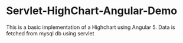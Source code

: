 # Servlet-HighChart-Angular-Demo

This is a basic implementation of a Highchart using Angular 5. 
Data is fetched from mysql db using servlet